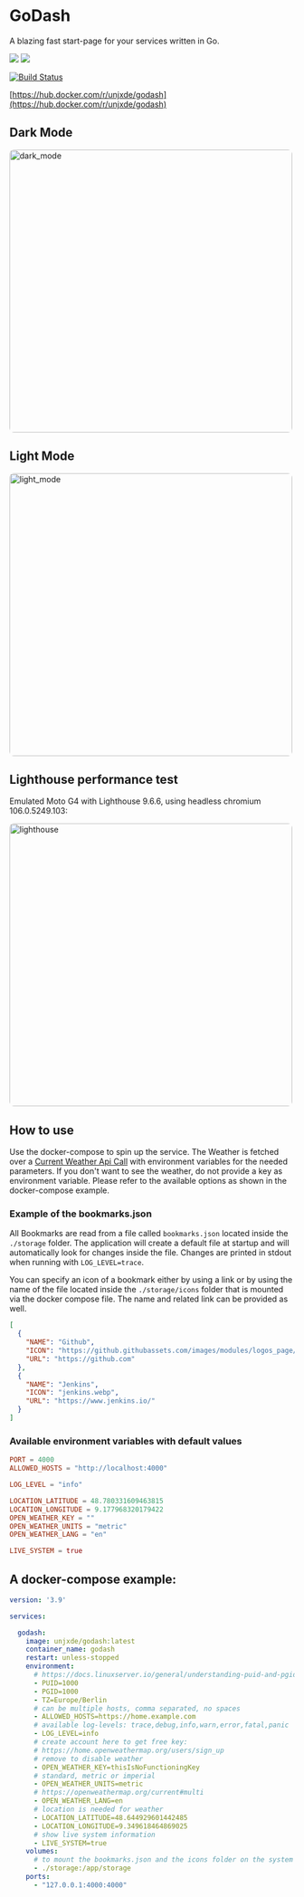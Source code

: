 # GoDash

A blazing fast start-page for your services written in Go.

![](https://img.shields.io/badge/Language-Go-informational?style=for-the-badge&logo=go&color=00ADD8)
![](https://img.shields.io/badge/Framework-TailwindCSS-informational?style=for-the-badge&logo=tailwind-css&color=06B6D4)

[![Build Status](https://build.unjx.de/buildStatus/icon?style=flat-square&job=godash%2Fmain)](https://build.unjx.de/job/godash/job/main/)

[https://hub.docker.com/r/unjxde/godash](https://hub.docker.com/r/unjxde/godash)

## Dark Mode

<img style="border-radius:0.5rem" src="https://filedn.eu/lhdsENsife1QUzPddOpRjb5/godash/dark_v1.1.2.png" alt="dark_mode" width="500"/>

## Light Mode

<img style="border-radius:0.5rem" src="https://filedn.eu/lhdsENsife1QUzPddOpRjb5/godash/light_v1.1.2.png" alt="light_mode" width="500"/>

## Lighthouse performance test

Emulated Moto G4 with Lighthouse 9.6.6, using headless chromium 106.0.5249.103:

<img style="border-radius:0.5rem" src="https://filedn.eu/lhdsENsife1QUzPddOpRjb5/godash/lighthouse_v1.1.0.png" alt="lighthouse" width="500"/>

## How to use

Use the docker-compose to spin up the service.
The Weather is fetched over a [Current Weather Api Call](https://openweathermap.org/current) with environment variables for the needed parameters.
If you don't want to see the weather, do not provide a key as environment variable.
Please refer to the available options as shown in the docker-compose example.

### Example of the bookmarks.json

All Bookmarks are read from a file called `bookmarks.json` located inside the `./storage` folder.
The application will create a default file at startup and will automatically look for changes inside the file.
Changes are printed in stdout when running with `LOG_LEVEL=trace`.

You can specify an icon of a bookmark either by using a link or by using the name of the file located inside the `./storage/icons` folder that is mounted via the docker compose file.
The name and related link can be provided as well.

```json
[
  {
    "NAME": "Github",
    "ICON": "https://github.githubassets.com/images/modules/logos_page/GitHub-Mark.png",
    "URL": "https://github.com"
  },
  {
    "NAME": "Jenkins",
    "ICON": "jenkins.webp",
    "URL": "https://www.jenkins.io/"
  }
]
```

### Available environment variables with default values

```toml
PORT = 4000
ALLOWED_HOSTS = "http://localhost:4000"

LOG_LEVEL = "info"

LOCATION_LATITUDE = 48.780331609463815
LOCATION_LONGITUDE = 9.177968320179422
OPEN_WEATHER_KEY = ""
OPEN_WEATHER_UNITS = "metric"
OPEN_WEATHER_LANG = "en"

LIVE_SYSTEM = true
```

## A docker-compose example:

```yaml
version: '3.9'

services:

  godash:
    image: unjxde/godash:latest
    container_name: godash
    restart: unless-stopped
    environment:
      # https://docs.linuxserver.io/general/understanding-puid-and-pgid
      - PUID=1000
      - PGID=1000
      - TZ=Europe/Berlin
      # can be multiple hosts, comma separated, no spaces
      - ALLOWED_HOSTS=https://home.example.com
      # available log-levels: trace,debug,info,warn,error,fatal,panic
      - LOG_LEVEL=info
      # create account here to get free key:
      # https://home.openweathermap.org/users/sign_up
      # remove to disable weather
      - OPEN_WEATHER_KEY=thisIsNoFunctioningKey
      # standard, metric or imperial
      - OPEN_WEATHER_UNITS=metric
      # https://openweathermap.org/current#multi
      - OPEN_WEATHER_LANG=en
      # location is needed for weather
      - LOCATION_LATITUDE=48.644929601442485
      - LOCATION_LONGITUDE=9.349618464869025
      # show live system information
      - LIVE_SYSTEM=true
    volumes:
      # to mount the bookmarks.json and the icons folder on the system
      - ./storage:/app/storage
    ports:
      - "127.0.0.1:4000:4000"
```
